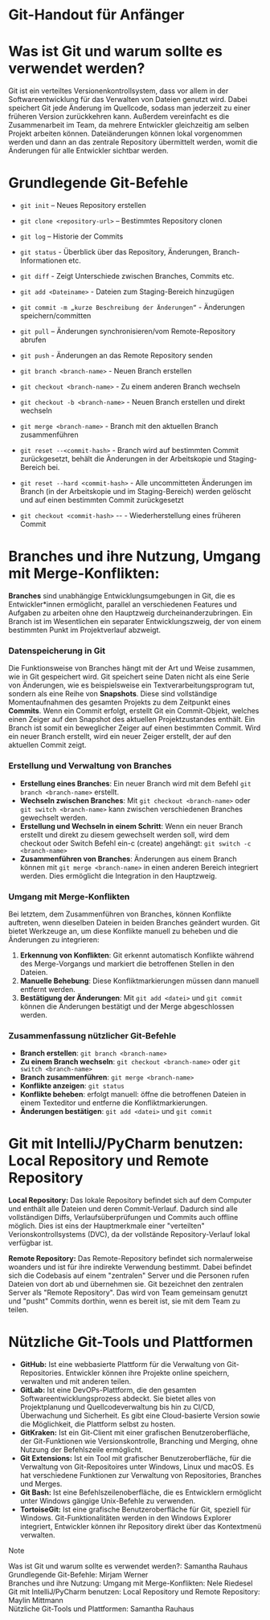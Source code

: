 #  Git-Handout für Anfänger
# Was ist Git und warum sollte es verwendet werden? 

Git ist ein verteiltes Versionenkontrollsystem, dass vor allem in der Softwareentwicklung für das Verwalten von Dateien genutzt wird. Dabei speichert Git jede Änderung im Quellcode, sodass man jederzeit zu einer früheren Version zurückkehren kann. Außerdem vereinfacht es die Zusammenarbeit im Team, da mehrere Entwickler gleichzeitig am selben Projekt arbeiten können. Dateiänderungen können lokal vorgenommen werden und dann an das zentrale Repository übermittelt werden, womit die Änderungen für alle Entwickler sichtbar werden.

# Grundlegende Git-Befehle 

- `git init` – Neues Repository erstellen
- `git clone <repository-url>` – Bestimmtes Repository clonen

- `git log` – Historie der Commits
- `git status` - Überblick über das Repository, Änderungen, Branch-Informationen etc.
- `git diff` - Zeigt Unterschiede zwischen Branches, Commits etc. 

- `git add <Dateiname>` - Dateien zum Staging-Bereich hinzugügen
- `git commit -m „kurze Beschreibung der Änderungen“` - Änderungen speichern/committen
- `git pull` – Änderungen synchronisieren/vom Remote-Repository abrufen
- `git push` -  Änderungen an das Remote Repository senden

- `git branch <branch-name>` - Neuen Branch erstellen
- `git checkout <branch-name>` - Zu einem anderen Branch wechseln
- `git checkout -b <branch-name>` - Neuen Branch erstellen und direkt wechseln
- `git merge <branch-name>` - Branch mit den aktuellen Branch zusammenführen

- `git reset --<commit-hash>` -  Branch wird auf bestimmten Commit zurückgesetzt, behält die Änderungen in der Arbeitskopie und Staging-  Bereich bei. 
- `git reset --hard <commit-hash>` - Alle uncommitteten Änderungen im Branch (in der Arbeitskopie und im Staging-Bereich)  werden gelöscht und auf einen bestimmten Commit zurückgesetzt
- `git checkout <commit-hash>` -- <dateiname> - Wiederherstellung eines früheren Commit

# Branches und ihre Nutzung, Umgang mit Merge-Konflikten: 

**Branches** sind unabhängige Entwicklungsumgebungen in Git, die es Entwickler*innen ermöglicht, parallel an verschiedenen Features und Aufgaben zu arbeiten ohne den Hauptzweig durcheinanderzubringen. Ein Branch ist im Wesentlichen ein separater Entwicklungszweig, der von einem bestimmten Punkt im Projektverlauf abzweigt.
### Datenspeicherung in Git
Die Funktionsweise von Branches hängt mit der Art und Weise zusammen, wie in Git gespeichert wird. Git speichert seine Daten nicht als eine Serie von Änderungen, wie es beispielsweise ein Textverarbeitungsprogram tut, sondern als eine Reihe von **Snapshots**. Diese sind vollständige Momentaufnahmen des gesamten Projekts zu dem Zeitpunkt eines **Commits**.
Wenn ein Commit erfolgt, erstellt Git ein Commit-Objekt, welches einen Zeiger auf den Snapshot des aktuellen Projektzustandes enthält. Ein Branch ist somit ein beweglicher Zeiger auf einen bestimmten Commit. Wird ein neuer Branch erstellt, wird ein neuer Zeiger erstellt, der auf den aktuellen Commit zeigt.

### Erstellung und Verwaltung von Branches
- **Erstellung eines Branches**: Ein neuer Branch wird mit dem Befehl `git branch <branch-name>` erstellt. 
- **Wechseln zwischen Branches**: Mit `git checkout <branch-name>` oder `git switch <branch-name>` kann zwischen verschiedenen Branches gewechselt werden.
- **Erstellung und Wechseln in einem Schritt**: Wenn ein neuer Branch erstellt und direkt zu diesem gewechselt werden soll, wird dem checkout oder Switch Befehl ein-c (create) angehängt: `git switch -c <branch-name>`
- **Zusammenführen von Branches**: Änderungen aus einem Branch können mit `git merge <branch-name>` in einen anderen Bereich integriert werden. Dies ermöglicht die Integration in den Hauptzweig.

### Umgang mit Merge-Konflikten
Bei letztem, dem Zusammenführen von Branches, können Konflikte auftreten, wenn dieselben Dateien in beiden Branches geändert wurden. Git bietet Werkzeuge an, um diese Konflikte manuell zu beheben und die Änderungen zu integrieren:
1. **Erkennung von Konflikten**: Git erkennt automatisch Konflikte während des Merge-Vorgangs und markiert die betroffenen Stellen in den Dateien.
2. **Manuelle Behebung**: Diese Konfliktmarkierungen müssen dann manuell entfernt werden.
3. **Bestätigung der Änderungen**: Mit `git add <datei>` und `git commit` können die Änderungen bestätigt und der Merge abgeschlossen werden.

### Zusammenfassung nützlicher Git-Befehle
- **Branch erstellen**: `git branch <branch-name>`
- **Zu einem Branch wechseln**: `git checkout <branch-name>` oder `git switch <branch-name>`
- **Branch zusammenführen**: `git merge <branch-name>`
- **Konflikte anzeigen**: `git status`
- **Konflikte beheben**: erfolgt manuell: öffne die betroffenen Dateien in einem Texteditor und entferne die Konfliktmarkierungen.
- **Änderungen bestätigen**: `git add <datei>` und `git commit`

  
# Git mit IntelliJ/PyCharm benutzen: Local Repository und Remote Repository
**Local Repository:** Das lokale Repository befindet sich auf dem Computer und enthält alle Dateien und deren Commit-Verlauf. Dadurch sind alle vollständigen Diffs, Verlaufsüberprüfungen und Commits auch offline möglich. Dies ist eins der Hauptmerkmale einer "verteilten" Verionskontrollsystems (DVC), da der vollstände Repository-Verlauf lokal verfügbar ist.

**Remote Repository:** Das Remote-Repository befindet sich normalerweise woanders und ist für ihre indirekte Verwendung bestimmt. Dabei befindet sich die Codebasis auf einem "zentralen" Server und die Personen rufen Dateien von dort ab und übernehmen sie. Git bezeichnet den zentralen Server als "Remote Repository". Das wird von Team gemeinsam genutzt und "pusht" Commits dorthin, wenn es bereit ist, sie mit dem Team zu teilen. 


# Nützliche Git-Tools und Plattformen 

- **GitHub:** Ist eine webbasierte Plattform für die Verwaltung von Git-Repositories. Entwickler können ihre Projekte online speichern, verwalten und mit anderen teilen.
- **GitLab:** Ist eine DevOPs-Plattform, die den gesamten Softwareentwicklungsprozess abdeckt. Sie bietet alles von Projektplanung und Quellcodeverwaltung bis hin zu CI/CD, Überwachung und Sicherheit. Es gibt eine Cloud-basierte Version sowie die Möglichkeit, die Plattform selbst zu hosten.
- **GitKraken:** Ist ein Git-Client mit einer grafischen Benutzeroberfläche, der Git-Funktionen wie Versionskontrolle, Branching und Merging, ohne Nutzung der Befehlszeile ermöglicht.
- **Git Extensions:** Ist ein Tool mit grafischer Benutzeroberfläche, für die Verwaltung von Git-Repositoires unter Windows, Linux und macOS. Es hat verschiedene Funktionen zur Verwaltung von Repositories, Branches und Merges.
- **Git Bash:** Ist eine Befehlszeilenoberfläche, die es Entwicklern ermöglicht unter Windows gängige Unix-Befehle zu verwenden.
- **TortoiseGit:** Ist eine grafische Benutzeroberfläche für Git, speziell für Windows. Git-Funktionalitäten werden in den Windows Explorer integriert, Entwickler können ihr Repository direkt über das Kontextmenü verwalten.

>[!NOTE]
Was ist Git und warum sollte es verwendet werden?: Samantha Rauhaus <br>
Grundlegende Git-Befehle: Mirjam Werner <br>
Branches und ihre Nutzung: Umgang mit Merge-Konflikten: Nele Riedesel <br>
Git mit IntelliJ/PyCharm benutzen: Local Repository und Remote Repository: Maylin Mittmann <br>
Nützliche Git-Tools und Plattformen: Samantha Rauhaus
